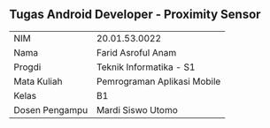 
<h2>Tugas Android Developer - Proximity Sensor</h2>

<b>
    <table style="border-collapse: 2px solid;">
        <tr>
          <td>NIM </td>
          <td> 20.01.53.0022</td>
        </tr>
        <tr>
          <td>Nama </td>
          <td> Farid Asroful Anam</td>
        </tr>
        <tr>
          <td>Progdi </td>
          <td> Teknik Informatika - S1</td>
        </tr>
        <tr>
          <td>Mata Kuliah </td>
          <td> Pemrograman Aplikasi Mobile</td>
        </tr>
        <tr>
          <td>Kelas </td>
          <td> B1</td>
        </tr>
        <tr>
          <td>Dosen Pengampu </td>
          <td> Mardi Siswo Utomo</td>
        </tr>
      </table>
</b>
